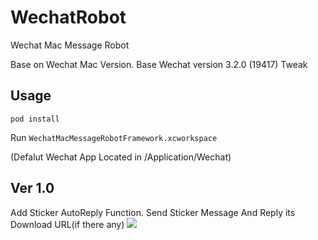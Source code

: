 # WechatRobot
Wechat Mac Message Robot

Base on Wechat Mac Version. Base Wechat version 3.2.0 (19417) Tweak

## Usage
```shell
pod install
```

Run `WechatMacMessageRobotFramework.xcworkspace`

(Defalut Wechat App Located in /Application/Wechat)


## Ver 1.0
Add Sticker AutoReply Function. Send Sticker Message And Reply its Download URL(if there any)
![](http://sylarimage.oss-cn-shenzhen.aliyuncs.com/2021-03-17-023839.png)
